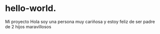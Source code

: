 # hello-world.
Mi proyecto
Hola soy una persona muy cariñosa y estoy feliz de ser padre de 2 hijos maravillosos

